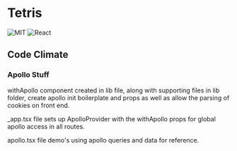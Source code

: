 # Tetris

![MIT](https://img.shields.io/packagist/l/doctrine/orm.svg)
![React](https://img.shields.io/badge/react-v16.7.0--alpha.2-blue.svg)

## Code Climate

<!-- [![Maintainability](https://api.codeclimate.com/v1/badges/3080fb70f7a4b9a1a0ea/maintainability)](https://codeclimate.com/github/tetris-react/tetrix/maintainability)

[![Test Coverage](https://api.codeclimate.com/v1/badges/3080fb70f7a4b9a1a0ea/test_coverage)](https://codeclimate.com/github/tetris-react/tetrix/test_coverage) -->

### Apollo Stuff

withApollo component created in lib file, along with supporting files in lib folder, create apollo init boilerplate and props as well as allow the parsing of cookies on front end.

\_app.tsx file sets up ApolloProvider with the withApollo props for global apollo access in all routes.

apollo.tsx file demo's using apollo queries and data for reference.
